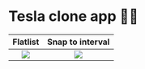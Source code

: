 # Tesla clone app 🚗🔌

|                                    Flatlist                                    |                                         Snap to interval                                   |
| :----------------------------------------------------------------------------: | :----------------------------------------------------------------------------------------: |
| ![](https://github-images-jusav.s3.eu-central-1.amazonaws.com/teslaclone.jpg)  | ![](https://github-images-jusav.s3.eu-central-1.amazonaws.com/SVID_20211229_151235_1.gif)  |
